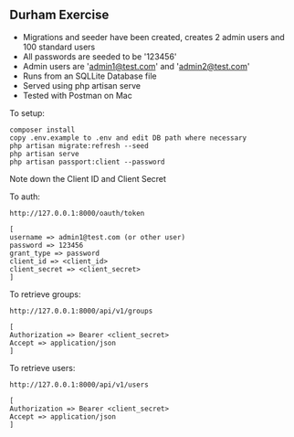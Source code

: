 ## Durham Exercise

* Migrations and seeder have been created, creates 2 admin users and 100 standard users
* All passwords are seeded to be '123456'
* Admin users are 'admin1@test.com' and 'admin2@test.com'
* Runs from an SQLLite Database file
* Served using php artisan serve
* Tested with Postman on Mac 

To setup:
```
composer install
copy .env.example to .env and edit DB path where necessary
php artisan migrate:refresh --seed
php artisan serve
php artisan passport:client --password
```

Note down the Client ID and Client Secret

To auth:
```
http://127.0.0.1:8000/oauth/token

[
username => admin1@test.com (or other user)
password => 123456
grant_type => password
client_id => <client_id>
client_secret => <client_secret>
]
```

To retrieve groups:
```
http://127.0.0.1:8000/api/v1/groups

[
Authorization => Bearer <client_secret>
Accept => application/json
]
```

To retrieve users:
```
http://127.0.0.1:8000/api/v1/users

[
Authorization => Bearer <client_secret>
Accept => application/json
]
```